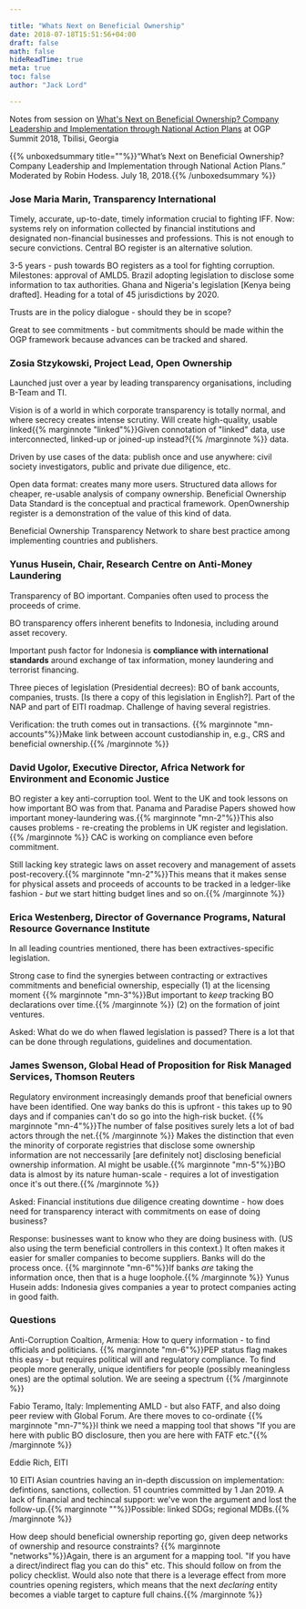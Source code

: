 ```yaml
---

title: "Whats Next on Beneficial Ownership"
date: 2018-07-18T15:51:56+04:00
draft: false
math: false
hideReadTime: true 
meta: true
toc: false
author: "Jack Lord"

---
```



Notes from session on [What's Next on Beneficial Ownership? Company Leadership and Implementation through National Action Plans](https://ogpsummit2018.sched.com/event/FAdR/whats-next-on-beneficial-ownership-company-leadership-and-implementation-through-national-action-plans?iframe=no&w=100%&sidebar=yes&bg=no) at OGP Summit 2018, Tbilisi, Georgia

<!--more-->

{{% unboxedsummary title=""%}}“What’s Next on Beneficial Ownership? Company Leadership and Implementation through National Action Plans.” Moderated by Robin Hodess. July 18, 2018.{{% /unboxedsummary %}} 

### Jose Maria Marin, Transparency International

Timely, accurate, up-to-date, timely information crucial to fighting IFF. Now: systems rely on information collected by financial institutions and designated non-financial businesses and professions. This is not enough to secure convictions. Central BO register is an alternative solution. 

3-5 years - push towards BO registers as a tool for fighting corruption. Milestones: approval of AMLD5. Brazil adopting legislation to disclose some information to tax authorities. Ghana and Nigeria's legislation [Kenya being drafted]. Heading for a total of 45 jurisdictions by 2020.

Trusts are in the policy dialogue - should they be in scope?

Great to see commitments - but commitments should be made within the OGP framework because advances can be tracked and shared.

### Zosia Stzykowski, Project Lead, Open Ownership

Launched just over a year by leading transparency organisations, including B-Team and TI.

Vision is of a world in which corporate transparency is totally normal, and where secrecy creates intense scrutiny. Will create high-quality, usable linked{{% marginnote "linked"%}}Given connotation of "linked" data, use interconnected, linked-up or joined-up instead?{{% /marginnote %}} data.

Driven by use cases of the data: publish once and use anywhere: civil society investigators, public and private due diligence, etc.

Open data format: creates many more users. Structured data allows for cheaper, re-usable analysis of company ownership. Beneficial Ownership Data Standard is the conceptual and practical framework. OpenOwnership register is a demonstration of the value of this kind of data.

Beneficial Ownership Transparency Network to share best practice among implementing countries and publishers.

### Yunus Husein, Chair, Research Centre on Anti-Money Laundering

Transparency of BO important. Companies often used to process the proceeds of crime.

BO transparency offers inherent benefits to Indonesia, including around asset recovery.

Important push factor for Indonesia is **compliance with international standards** around exchange of tax information, money laundering and terrorist financing.

Three pieces of legislation (Presidential decrees): BO of bank accounts, companies, trusts. [Is there a copy of this legislation in English?]. Part of the NAP and part of EITI roadmap. Challenge of having several registries.

Verification: the truth comes out in transactions. {{% marginnote "mn-accounts"%}}Make link between account custodianship in, e.g., CRS and beneficial ownership.{{% /marginnote %}} 

### David Ugolor, Executive Director, Africa Network for Environment and Economic Justice

BO register a key anti-corruption tool. Went to the UK and took lessons on how important BO was from that. Panama and Paradise Papers showed how important money-laundering was.{{% marginnote "mn-2"%}}This also causes problems - re-creating the problems in UK register and legislation.{{% /marginnote %}} CAC is working on compliance even before commitment.

Still lacking key strategic laws on asset recovery and management of assets post-recovery.{{% marginnote "mn-2"%}}This means that it makes sense for physical assets and proceeds of accounts to be tracked in a ledger-like fashion - *but* we start hitting budget lines and so on.{{% /marginnote %}} 

### Erica Westenberg, Director of Governance Programs, Natural Resource Governance Institute

In all leading countries mentioned, there has been extractives-specific legislation.

Strong case to find the synergies between contracting or extractives commitments and beneficial ownership, especially (1) at the licensing moment {{% marginnote "mn-3"%}}But important to *keep* tracking BO declarations over time.{{% /marginnote %}} (2) on the formation of joint ventures.

Asked: What do we do when flawed legislation is passed? There is a lot that can be done through regulations, guidelines and documentation.

### James Swenson, Global Head of Proposition for Risk Managed Services, Thomson Reuters

Regulatory environment increasingly demands proof that beneficial owners have been identified. One way banks do this is upfront - this takes up to 90 days and if companies can't do so go into the high-risk bucket. {{% marginnote "mn-4"%}}The number of false positives surely lets a lot of bad actors through the net.{{% /marginnote %}} Makes the distinction that even the minority of corporate registries that disclose some ownership information are not neccessarily [are definitely not] disclosing beneficial ownership information. AI might be usable.{{% marginnote "mn-5"%}}BO data is almost by its nature human-scale - requires a lot of investigation once it's out there.{{% /marginnote %}}

Asked: Financial institutions due diligence creating downtime - how does need for transparency interact with commitments on ease of doing business?

Response: businesses want to know who they are doing business with. (US also using the term beneficial controllers in this context.) It often makes it easier for smaller companies to become suppliers. Banks will do the process once. {{% marginnote "mn-6"%}}If banks *are* taking the information once, then that is a huge loophole.{{% /marginnote %}} Yunus Husein adds: Indonesia gives companies a year to protect companies acting in good faith.

### Questions

Anti-Corruption Coaltion, Armenia: How to query information - to find officials and politicians. {{% marginnote "mn-6"%}}PEP status flag makes this easy - but requires political will and regulatory compliance. To find people more generally, unique identifiers for people (possibly meaningless ones) are the optimal solution. We are seeing a spectrum {{% /marginnote %}} 

Fabio Teramo, Italy: Implementing AMLD - but also FATF, and also doing peer review with Global Forum. Are there moves to co-ordinate {{% marginnote "mn-7"%}}I think we need a mapping tool that shows "If you are here with public BO disclosure, then you are here with FATF etc."{{% /marginnote %}}

Eddie Rich, EITI

10 EITI Asian countries having an in-depth discussion on implementation: defintions, sanctions, collection. 51 countries committed by 1 Jan 2019. A lack of financial and techincal support: we've won the argument and lost the follow-up.{{% marginnote ""%}}Possible: linked SDGs; regional MDBs.{{% /marginnote %}} 

How deep should beneficial ownership reporting go, given deep networks of ownership and resource constraints? {{% marginnote "networks"%}}Again, there is an argument for a mapping tool. "If you have a direct/indirect flag you can do this" etc. This should follow on from the policy checklist. Would also note that there is a leverage effect from more countries opening registers, which means that the next *declaring* entity becomes a viable target to capture full chains.{{% /marginnote %}} 





